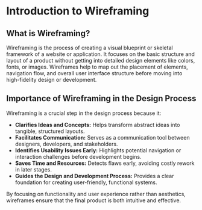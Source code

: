 # Introduction to Wireframing

## What is Wireframing?
Wireframing is the process of creating a visual blueprint or skeletal framework of a website or application. It focuses on the basic structure and layout of a product without getting into detailed design elements like colors, fonts, or images. Wireframes help to map out the placement of elements, navigation flow, and overall user interface structure before moving into high-fidelity design or development.

## Importance of Wireframing in the Design Process
Wireframing is a crucial step in the design process because it:

- **Clarifies Ideas and Concepts:** Helps transform abstract ideas into tangible, structured layouts.  
- **Facilitates Communication:** Serves as a communication tool between designers, developers, and stakeholders.  
- **Identifies Usability Issues Early:** Highlights potential navigation or interaction challenges before development begins.  
- **Saves Time and Resources:** Detects flaws early, avoiding costly rework in later stages.  
- **Guides the Design and Development Process:** Provides a clear foundation for creating user-friendly, functional systems.

By focusing on functionality and user experience rather than aesthetics, wireframes ensure that the final product is both intuitive and effective.
